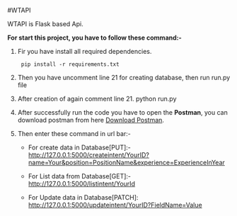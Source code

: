 #WTAPI

WTAPI is Flask based Api.

**For start this project, you have to follow these command:-**
1. Fir you have install all required dependencies.

    	pip install -r requirements.txt

1. Then you have uncomment line 21 for creating database,  then run run.py file

1. After creation of again comment line 21.
    	python run.py

1. After successfully run the code you have to open the **Postman**, you can download postman from here [Download Postman](https://www.postman.com/downloads/ "Download Postman").

1. Then enter these command in url bar:-
	- For create data in Database[PUT]:-
    		http://127.0.0.1:5000/createintent/YourID?name=Your&position=PositionName&experience=ExperienceInYear

	- For List data from Database[GET]:-
		    http://127.0.0.1:5000/listintent/YourId

	- For Update data in Database[PATCH]:
		    http://127.0.0.1:5000/updateintent/YourID?FieldName=Value
